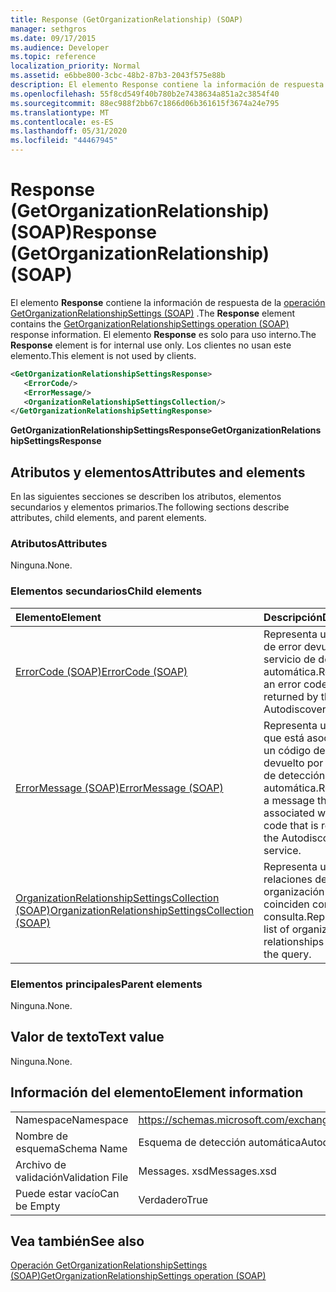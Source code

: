```yaml
---
title: Response (GetOrganizationRelationship) (SOAP)
manager: sethgros
ms.date: 09/17/2015
ms.audience: Developer
ms.topic: reference
localization_priority: Normal
ms.assetid: e6bbe800-3cbc-48b2-87b3-2043f575e88b
description: El elemento Response contiene la información de respuesta de la operación GetOrganizationRelationshipSettings (SOAP). El elemento Response es solo para uso interno. Los clientes no usan este elemento.
ms.openlocfilehash: 55f8cd549f40b780b2e7438634a851a2c3854f40
ms.sourcegitcommit: 88ec988f2bb67c1866d06b361615f3674a24e795
ms.translationtype: MT
ms.contentlocale: es-ES
ms.lasthandoff: 05/31/2020
ms.locfileid: "44467945"
---
```

# <a name="response-getorganizationrelationship-soap"></a><span data-ttu-id="92842-105">Response (GetOrganizationRelationship) (SOAP)</span><span class="sxs-lookup"><span data-stu-id="92842-105">Response (GetOrganizationRelationship) (SOAP)</span></span>

<span data-ttu-id="92842-106">El elemento **Response** contiene la información de respuesta de la [operación GetOrganizationRelationshipSettings (SOAP)](getorganizationrelationshipsettings-operation-soap.md) .</span><span class="sxs-lookup"><span data-stu-id="92842-106">The **Response** element contains the [GetOrganizationRelationshipSettings operation (SOAP)](getorganizationrelationshipsettings-operation-soap.md) response information.</span></span> <span data-ttu-id="92842-107">El elemento **Response** es solo para uso interno.</span><span class="sxs-lookup"><span data-stu-id="92842-107">The **Response** element is for internal use only.</span></span> <span data-ttu-id="92842-108">Los clientes no usan este elemento.</span><span class="sxs-lookup"><span data-stu-id="92842-108">This element is not used by clients.</span></span> 
  
```XML
<GetOrganizationRelationshipSettingsResponse>
   <ErrorCode/>
   <ErrorMessage/>
   <OrganizationRelationshipSettingsCollection/>
</GetOrganizationRelationshipSettingResponse>
```

 <span data-ttu-id="92842-109">**GetOrganizationRelationshipSettingsResponse**</span><span class="sxs-lookup"><span data-stu-id="92842-109">**GetOrganizationRelationshipSettingsResponse**</span></span>
## <a name="attributes-and-elements"></a><span data-ttu-id="92842-110">Atributos y elementos</span><span class="sxs-lookup"><span data-stu-id="92842-110">Attributes and elements</span></span>

<span data-ttu-id="92842-111">En las siguientes secciones se describen los atributos, elementos secundarios y elementos primarios.</span><span class="sxs-lookup"><span data-stu-id="92842-111">The following sections describe attributes, child elements, and parent elements.</span></span>
  
### <a name="attributes"></a><span data-ttu-id="92842-112">Atributos</span><span class="sxs-lookup"><span data-stu-id="92842-112">Attributes</span></span>

<span data-ttu-id="92842-113">Ninguna.</span><span class="sxs-lookup"><span data-stu-id="92842-113">None.</span></span>
  
### <a name="child-elements"></a><span data-ttu-id="92842-114">Elementos secundarios</span><span class="sxs-lookup"><span data-stu-id="92842-114">Child elements</span></span>

|<span data-ttu-id="92842-115">**Elemento**</span><span class="sxs-lookup"><span data-stu-id="92842-115">**Element**</span></span>|<span data-ttu-id="92842-116">**Descripción**</span><span class="sxs-lookup"><span data-stu-id="92842-116">**Description**</span></span>|
|:-----|:-----|
|[<span data-ttu-id="92842-117">ErrorCode (SOAP)</span><span class="sxs-lookup"><span data-stu-id="92842-117">ErrorCode (SOAP)</span></span>](errorcode-soap.md) <br/> |<span data-ttu-id="92842-118">Representa un código de error devuelto por el servicio de detección automática.</span><span class="sxs-lookup"><span data-stu-id="92842-118">Represents an error code that is returned by the Autodiscover service.</span></span>  <br/> |
|[<span data-ttu-id="92842-119">ErrorMessage (SOAP)</span><span class="sxs-lookup"><span data-stu-id="92842-119">ErrorMessage (SOAP)</span></span>](errormessage-soap.md) <br/> |<span data-ttu-id="92842-120">Representa un mensaje que está asociado con un código de error devuelto por el servicio de detección automática.</span><span class="sxs-lookup"><span data-stu-id="92842-120">Represents a message that is associated with an error code that is returned by the Autodiscover service.</span></span>  <br/> |
|[<span data-ttu-id="92842-121">OrganizationRelationshipSettingsCollection (SOAP)</span><span class="sxs-lookup"><span data-stu-id="92842-121">OrganizationRelationshipSettingsCollection (SOAP)</span></span>](organizationrelationshipsettingscollection-soap.md) <br/> |<span data-ttu-id="92842-122">Representa una lista de relaciones de organización que coinciden con la consulta.</span><span class="sxs-lookup"><span data-stu-id="92842-122">Represents a list of organization relationships that match the query.</span></span>  <br/> |
   
### <a name="parent-elements"></a><span data-ttu-id="92842-123">Elementos principales</span><span class="sxs-lookup"><span data-stu-id="92842-123">Parent elements</span></span>

<span data-ttu-id="92842-124">Ninguna.</span><span class="sxs-lookup"><span data-stu-id="92842-124">None.</span></span>
  
## <a name="text-value"></a><span data-ttu-id="92842-125">Valor de texto</span><span class="sxs-lookup"><span data-stu-id="92842-125">Text value</span></span>

<span data-ttu-id="92842-126">Ninguna.</span><span class="sxs-lookup"><span data-stu-id="92842-126">None.</span></span>
  
## <a name="element-information"></a><span data-ttu-id="92842-127">Información del elemento</span><span class="sxs-lookup"><span data-stu-id="92842-127">Element information</span></span>

|||
|:-----|:-----|
|<span data-ttu-id="92842-128">Namespace</span><span class="sxs-lookup"><span data-stu-id="92842-128">Namespace</span></span>  <br/> |https://schemas.microsoft.com/exchange/2010/Autodiscover  <br/> |
|<span data-ttu-id="92842-129">Nombre de esquema</span><span class="sxs-lookup"><span data-stu-id="92842-129">Schema Name</span></span>  <br/> |<span data-ttu-id="92842-130">Esquema de detección automática</span><span class="sxs-lookup"><span data-stu-id="92842-130">Autodiscover schema</span></span>  <br/> |
|<span data-ttu-id="92842-131">Archivo de validación</span><span class="sxs-lookup"><span data-stu-id="92842-131">Validation File</span></span>  <br/> |<span data-ttu-id="92842-132">Messages. xsd</span><span class="sxs-lookup"><span data-stu-id="92842-132">Messages.xsd</span></span>  <br/> |
|<span data-ttu-id="92842-133">Puede estar vacío</span><span class="sxs-lookup"><span data-stu-id="92842-133">Can be Empty</span></span>  <br/> |<span data-ttu-id="92842-134">Verdadero</span><span class="sxs-lookup"><span data-stu-id="92842-134">True</span></span>  <br/> |
   
## <a name="see-also"></a><span data-ttu-id="92842-135">Vea también</span><span class="sxs-lookup"><span data-stu-id="92842-135">See also</span></span>



[<span data-ttu-id="92842-136">Operación GetOrganizationRelationshipSettings (SOAP)</span><span class="sxs-lookup"><span data-stu-id="92842-136">GetOrganizationRelationshipSettings operation (SOAP)</span></span>](getorganizationrelationshipsettings-operation-soap.md)

